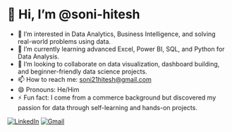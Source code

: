 # 👋 Hi, I’m @soni-hitesh

- 👀 I’m interested in Data Analytics, Business Intelligence, and solving real-world problems using data.
- 🌱 I’m currently learning advanced Excel, Power BI, SQL, and Python for Data Analysis.
- 💞️ I’m looking to collaborate on data visualization, dashboard building, and beginner-friendly data science projects.
- 📫 How to reach me: soni21hitesh@gmail.com
- 😄 Pronouns: He/Him
- ⚡ Fun fact: I come from a commerce background but discovered my passion for data through self-learning and hands-on projects.

<!---
soni-hitesh/soni-hitesh is a ✨ special ✨ repository because its `README.md` (this file) appears on your GitHub profile.
You can click the Preview link to take a look at your changes.
--->
[![LinkedIn](https://img.shields.io/badge/Connect%20on-LinkedIn-blue?style=for-the-badge&logo=linkedin)](https://www.linkedin.com/in/-soni-hitesh/)
[![Gmail](https://img.shields.io/badge/Gmail-red?logo=gmail)](mailto:soni21hitesh@gmail.com)  



